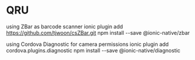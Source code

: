 # QRU

using ZBar as barcode scanner
ionic plugin add https://github.com/tjwoon/csZBar.git
npm install --save @ionic-native/zbar

using Cordova Diagnostic for camera permissions
ionic plugin add cordova.plugins.diagnostic
npm install --save @ionic-native/diagnostic
